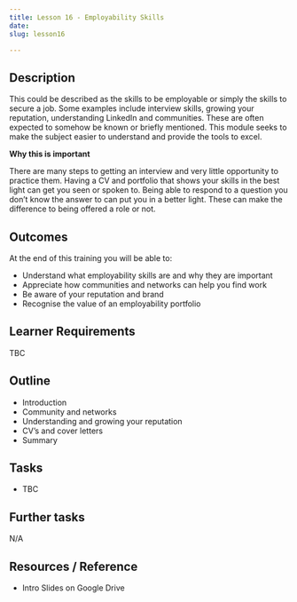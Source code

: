 ```yaml
---
title: Lesson 16 - Employability Skills
date: 
slug: lesson16

---
```

## **Description**

This could be described as the skills to be employable or simply the skills to secure a job. Some examples include interview skills, growing your reputation, understanding LinkedIn and communities. These are often expected to somehow be known or briefly mentioned. This module seeks to make the subject easier to understand and provide the tools to excel.

**Why this is important**

There are many steps to getting an interview and very little opportunity to practice them. Having a CV and portfolio that shows your skills in the best light can get you seen or spoken to. Being able to respond to a question you don’t know the answer to can put you in a better light. These can make the difference to being offered a role or not.

## **Outcomes**

At the end of this training you will be able to:

* Understand what employability skills are and why they are important
* Appreciate how communities and networks can help you find work
* Be aware of your reputation and brand
* Recognise the value of an employability portfolio

## **Learner Requirements**

TBC

## **Outline**

* Introduction
* Community and networks
* Understanding and growing your reputation
* CV’s and cover letters
* Summary

## **Tasks**

* TBC

## **Further tasks**

N/A

## **Resources / Reference**

* Intro Slides on Google Drive